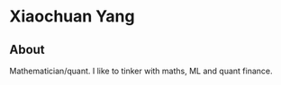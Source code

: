 # Xiaochuan Yang


## About

Mathematician/quant. I like to tinker with maths, ML and quant finance.

